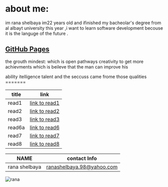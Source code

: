 
# about me:
im rana shelbaya im22 years old and ifinished my bacheolar's degree from al albayt university this year ,i want to learn software development becouse it is the languge of the future .
## [GitHub Pages](https://github.com/RANA469) 
the grouth mindest:
which is open pathways creativity to get more achievments which is beileve that the man can improve his

ability
itelligence
talent and the seccuss came frome those qualities =======


| title | link |
| ----- | --------------------------------------------------------------- |
| read1 | [link to read1](https://github.com/RANA469/READING-NOTES-/blob/main/read-01) |
| read2 |[link to read2](https://github.com/RANA469/READING-NOTES-/blob/main/read-02)|
| read3 |[link to read3](https://github.com/RANA469/READING-NOTES-/blob/main/read-03)|
| read6a|[link to read6](https://github.com/RANA469/READING-NOTES-/blob/main/read-06-a)|
| read7 |[link to read7](https://github.com/RANA469/READING-NOTES-/blob/main/read-07.md)|
| read8 | [link to read8](https://github.com/RANA469/READING-NOTES-/blob/main/read-08.md) |

| NAME | contact Info |
|------------ | ------------- |
|rana shelbaya |ranashelbaya.98@yahoo.com|

![rana ](https://pbs.twimg.com/media/C9FppRVXcAA-CXN.jpg) 

